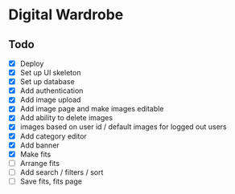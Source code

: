# Digital Wardrobe

## Todo

- [x] Deploy
- [x] Set up UI skeleton
- [x] Set up database
- [x] Add authentication
- [x] Add image upload
- [x] Add image page and make images editable
- [x] Add ability to delete images
- [x] images based on user id / default images for logged out users
- [x] Add category editor
- [x] Add banner
- [x] Make fits
- [ ] Arrange fits
- [ ] Add search / filters / sort
- [ ] Save fits, fits page